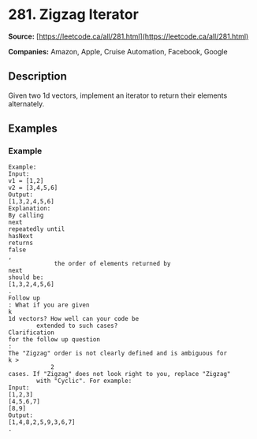 # 281. Zigzag Iterator

**Source:** [https://leetcode.ca/all/281.html](https://leetcode.ca/all/281.html)

**Companies:** Amazon, Apple, Cruise Automation, Facebook, Google

## Description

Given two 1d vectors, implement an iterator to return their elements alternately.

## Examples

### Example

```
Example:
Input:
v1 = [1,2]
v2 = [3,4,5,6]
Output:
[1,3,2,4,5,6]
Explanation:
By calling
next
repeatedly until
hasNext
returns
false
,
             the order of elements returned by
next
should be:
[1,3,2,4,5,6]
.
Follow up
: What if you are given
k
1d vectors? How well can your code be
        extended to such cases?
Clarification
for the follow up question
:
The "Zigzag" order is not clearly defined and is ambiguous for
k >
            2
cases. If "Zigzag" does not look right to you, replace "Zigzag"
        with "Cyclic". For example:
Input:
[1,2,3]
[4,5,6,7]
[8,9]
Output:
[1,4,8,2,5,9,3,6,7]
.
```

